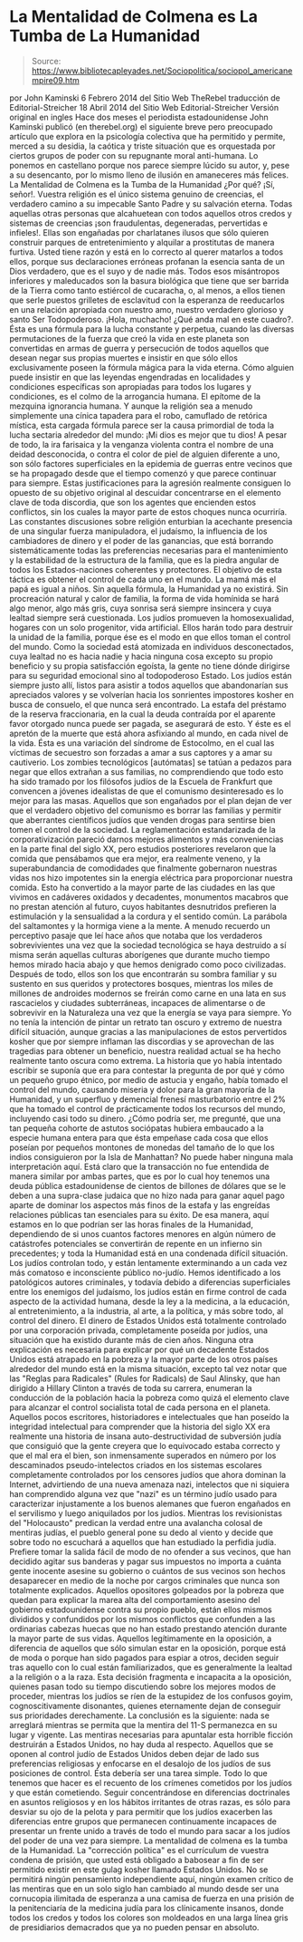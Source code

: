 # La Mentalidad de Colmena es La Tumba de La Humanidad

> Source: https://www.bibliotecapleyades.net/Sociopolitica/sociopol_americanempire09.htm

por John Kaminski
6 Febrero 2014
del Sitio Web
TheRebel
traducción de Editorial-Streicher
18 Abril 2014
del Sitio Web
Editorial-Streicher
Versión original en ingles
Hace dos meses el
periodista estadounidense John Kaminski publicó (en
therebel.org) el siguiente breve pero preocupado artículo
que explora en la psicología colectiva que ha permitido y
permite, merced a su desidia, la caótica y triste situación
que es orquestada por ciertos grupos de poder con su
repugnante moral anti-humana.
Lo ponemos en castellano porque
nos parece siempre lúcido su autor, y, pese a su desencanto,
por lo mismo lleno de ilusión en amaneceres más felices.
La Mentalidad de Colmena es la Tumba
de la Humanidad
¿Por qué? ¡Sí, señor!. Vuestra
religión es el único sistema genuino de creencias, el verdadero
camino a su impecable Santo Padre y su salvación eterna.
Todas aquellas otras personas que
alcahuetean con todos aquellos otros credos y sistemas de creencias
¡son fraudulentas, degeneradas, pervertidas e infieles!. Ellas son
engañadas por charlatanes ilusos que sólo quieren construir parques
de entretenimiento y alquilar a prostitutas de manera furtiva.
Usted tiene razón y está en lo correcto al querer matarlos a todos
ellos, porque sus declaraciones erróneas profanan la esencia santa
de un Dios verdadero, que es el suyo y de nadie más.
Todos esos misántropos inferiores y
maleducados son la basura biológica que tiene que ser barrida de la
Tierra como tanto estiércol de cucaracha, o, al menos, a ellos
tienen que serle puestos grilletes de esclavitud con la esperanza de
reeducarlos en una relación apropiada con nuestro amo, nuestro
verdadero glorioso y santo Ser Todopoderoso.
¡Hola, muchacho! ¿Qué anda mal en este cuadro?.
Ésta es una fórmula para la lucha constante y perpetua, cuando las diversas
permutaciones de la fuerza que creó la vida en este planeta son convertidas
en armas de guerra y persecución de todos aquellos que desean negar sus
propias muertes e insistir en que sólo ellos exclusivamente poseen la
fórmula mágica para la vida eterna.
Cómo alguien puede insistir en que las leyendas engendradas en localidades y
condiciones específicas son apropiadas para todos los lugares y condiciones,
es el colmo de la arrogancia humana. El epítome de la mezquina ignorancia
humana.
Y aunque la religión sea a menudo simplemente una cínica tapadera para el
robo, camuflado de retórica mística, esta cargada fórmula parece ser la
causa primordial de toda la lucha sectaria alrededor del mundo:
¡Mi
dios es mejor que tu dios!
A pesar de todo, la ira farisaica y la venganza violenta contra el nombre de
una deidad desconocida, o contra el color de piel de alguien diferente a
uno, son sólo factores superficiales en la epidemia de guerras entre vecinos
que se ha propagado desde que el tiempo comenzó y que parece continuar para
siempre.
Estas justificaciones para la agresión realmente consiguen lo opuesto de su
objetivo original al descuidar concentrarse en el elemento clave de toda
discordia, que son los agentes que encienden estos conflictos, sin los
cuales la mayor parte de estos choques nunca ocurriría.
Las constantes discusiones sobre religión enturbian la acechante presencia
de una singular fuerza manipuladora, el judaísmo, la influencia de los
cambiadores de dinero y el poder de las ganancias, que está borrando
sistemáticamente todas las preferencias necesarias para el mantenimiento y
la estabilidad de la estructura de la familia, que es la piedra angular de
todos los Estados-naciones coherentes y protectores.
El objetivo de esta táctica es obtener el
control de cada uno en el mundo.
La mamá más el papá es igual a niños. Sin aquella fórmula, la Humanidad ya
no existirá. Sin procreación natural y calor de familia, la forma de vida
homínida se hará algo menor, algo más gris, cuya sonrisa será siempre
insincera y cuya lealtad siempre será cuestionada.
Los judíos promueven la homosexualidad, hogares con un solo progenitor, vida
artificial. Ellos harán todo para destruir la unidad de la familia, porque
ése es el modo en que ellos toman el control del mundo.
Como la sociedad está atomizada en individuos desconectados, cuya lealtad no
es hacia nadie y hacia ninguna cosa excepto su propio beneficio y su propia
satisfacción egoísta, la gente no tiene dónde dirigirse para su seguridad
emocional sino
al todopoderoso Estado.
Los judíos están siempre justo allí, listos para
asistir a todos aquellos que abandonarían sus apreciados valores y se
volverían hacia los sonrientes impostores kosher en busca de consuelo, el
que nunca será encontrado.
La estafa del préstamo de la reserva
fraccionaria, en la cual la deuda contraída por el aparente favor otorgado
nunca puede ser pagada, se asegurará de esto.
Y éste es el apretón de la muerte que está ahora asfixiando al mundo, en
cada nivel de la vida.
Ésta es una variación del
síndrome de Estocolmo, en el cual las
víctimas de secuestro son forzadas a amar a sus captores y a amar su
cautiverio. Los zombies tecnológicos [autómatas] se tatúan a pedazos para
negar que ellos extrañan a sus familias, no comprendiendo que todo esto ha
sido tramado por los filósofos judíos de la Escuela de Frankfurt que
convencen a jóvenes idealistas de que el comunismo desinteresado es lo mejor
para las masas.
Aquellos que son engañados por el plan dejan de
ver que el verdadero objetivo del comunismo es borrar las familias y
permitir que aberrantes científicos judíos que venden drogas para sentirse
bien tomen el control de la sociedad.
La reglamentación estandarizada de la corporativización pareció darnos
mejores alimentos y más conveniencias en la parte final del siglo XX, pero
estudios posteriores revelaron que la comida que pensábamos que era mejor,
era realmente veneno, y la superabundancia de comodidades que finalmente
gobernaron nuestras vidas nos hizo impotentes sin la energía eléctrica para
proporcionar nuestra comida.
Esto ha convertido a la mayor parte de las
ciudades en las que vivimos en cadáveres oxidados y decadentes, monumentos
macabros que no prestan atención al futuro, cuyos habitantes desnutridos
prefieren la estimulación y la sensualidad a la cordura y el sentido común.
La parábola del saltamontes y la hormiga viene a la mente.
A menudo recuerdo un perceptivo pasaje que leí hace años que notaba que los
verdaderos sobrevivientes una vez que la sociedad tecnológica se haya
destruido a sí misma serán aquellas culturas aborígenes que durante mucho
tiempo hemos mirado hacia abajo y que hemos denigrado como poco civilizadas.
Después de todo, ellos son los que encontrarán
su sombra familiar y su sustento en sus queridos y protectores bosques,
mientras los miles de millones de androides modernos se freirán como carne
en una lata en sus rascacielos y ciudades subterráneas, incapaces de
alimentarse o de sobrevivir en la Naturaleza una vez que la energía se vaya
para siempre.
Yo no tenía la intención de pintar un retrato tan oscuro y extremo de
nuestra difícil situación, aunque gracias a las manipulaciones de estos
pervertidos kosher que por siempre inflaman las discordias y se aprovechan
de las tragedias para obtener un beneficio, nuestra realidad actual se ha
hecho realmente tanto oscura como extrema.
La historia que yo había intentado escribir se suponía que era para
contestar la pregunta de por qué y cómo un pequeño grupo étnico, por medio
de astucia y engaño, había tomado el control del mundo, causando miseria y
dolor para la gran mayoría de la Humanidad, y un superfluo y demencial
frenesí masturbatorio entre
el
2% que ha tomado el control de prácticamente todos los recursos del mundo,
incluyendo casi todo su dinero.
¿Cómo podría ser, me pregunté, que una tan pequeña cohorte de astutos
sociópatas hubiera embaucado a la especie humana entera para que ésta
empeñase cada cosa que ellos poseían por pequeños montones de monedas del
tamaño de lo que los indios consiguieron por la Isla de Manhattan?
No puede haber ninguna mala interpretación aquí.
Está claro que la transacción no fue entendida
de manera similar por ambas partes, que es por lo cual hoy tenemos una deuda
pública estadounidense de cientos de billones de dólares que se le deben a
una supra-clase judaica que no hizo nada para ganar aquel pago aparte de
dominar los aspectos más finos de la estafa y las engreídas relaciones
públicas tan esenciales para su éxito.
De esa manera, aquí estamos en lo que podrían ser las horas finales de la
Humanidad, dependiendo de si unos cuantos factores menores en algún número
de catástrofes potenciales se convertirán de repente en un infierno sin
precedentes; y toda la Humanidad está en una condenada difícil situación.
Los judíos controlan todo, y están lentamente
exterminando a un cada vez más comatoso e inconsciente público no-judío.
Hemos identificado a los patológicos autores criminales, y todavía debido a
diferencias superficiales entre los enemigos del judaísmo, los judíos están
en firme control de cada aspecto de la actividad humana, desde la ley a la
medicina, a la educación, al entretenimiento, a la industria, al arte, a la
política, y más sobre todo, al control del dinero.
El dinero de Estados Unidos está totalmente
controlado por una corporación privada, completamente poseída por judíos,
una situación que ha existido durante más de cien años.
Ninguna otra explicación es necesaria para explicar por qué un decadente
Estados Unidos está atrapado en la pobreza y la mayor parte de los otros
países alrededor del mundo está en la misma situación, excepto tal vez notar
que las "Reglas para Radicales" (Rules for Radicals) de Saul Alinsky,
que han dirigido a
Hillary Clinton a través de toda su
carrera, enumeran la conducción de la población hacia la pobreza como quizá
el elemento clave para alcanzar el control socialista total de cada persona
en el planeta.
Aquellos pocos escritores, historiadores e intelectuales que han poseído la
integridad intelectual para comprender que la historia del siglo XX era
realmente una historia de insana auto-destructividad de subversión judía que
consiguió que la gente creyera que lo equivocado estaba correcto y que el
mal era el bien, son inmensamente superados en número por los descaminados
pseudo-intelectos criados en los sistemas escolares completamente
controlados por los censores judíos que ahora dominan la Internet,
advirtiendo de una nueva amenaza nazi, intelectos que ni siquiera han
comprendido alguna vez que "nazi" es un término judío usado para
caracterizar injustamente a los buenos alemanes que fueron engañados en el
servilismo y luego aniquilados por los judíos.
Mientras los revisionistas
del "Holocausto"
predican la verdad entre una avalancha colosal de mentiras judías, el
pueblo general pone su dedo al viento y decide que sobre todo no escuchará a
aquellos que han estudiado la perfidia judía.
Prefiere tomar la salida fácil de modo de no
ofender a sus vecinos, que han decidido agitar sus banderas y pagar sus
impuestos no importa a cuánta gente inocente asesine su gobierno o cuántos
de sus vecinos son hechos desaparecer en medio de la noche por cargos
criminales que nunca son totalmente explicados.
Aquellos opositores golpeados por la pobreza que quedan para explicar la
marea alta del comportamiento asesino del gobierno estadounidense contra su
propio pueblo, están ellos mismos divididos y confundidos por los mismos
conflictos que confunden a las ordinarias cabezas huecas que no han estado
prestando atención durante la mayor parte de sus vidas.
Aquellos legítimamente en la oposición, a diferencia de aquellos que sólo
simulan estar en la oposición, porque está de moda o porque han sido pagados
para espiar a otros, deciden seguir tras aquello con lo cual están
familiarizados, que es generalmente la lealtad a la religión o a la raza.
Esta decisión fragmenta e incapacita a la oposición, quienes pasan todo su
tiempo discutiendo sobre los mejores modos de proceder, mientras los judíos
se
ríen de la estupidez de los confusos goyim, cognoscitivamente
disonantes, quienes eternamente dejan de conseguir sus prioridades
derechamente.
La conclusión es la siguiente: nada se arreglará mientras se permita que
la
mentira del 11-S permanezca en su lugar y vigente. Las mentiras
necesarias para apuntalar esta horrible ficción destruirán a Estados Unidos,
no hay duda al respecto.
Aquellos que se oponen al control judío de Estados Unidos deben dejar de
lado sus preferencias religiosas y enfocarse en el desalojo de los judíos de
sus posiciones de control. Ésta debería ser una tarea simple.
Todo lo que tenemos que hacer es el recuento de
los crímenes cometidos por los judíos y que están cometiendo.
Seguir concentrándose en diferencias doctrinales en asuntos religiosos y en
los hábitos irritantes de otras razas, es sólo para desviar su ojo de la
pelota y para permitir que los judíos exacerben las diferencias entre grupos
que permanecen continuamente incapaces de presentar un frente unido a través
de todo el mundo para sacar a los judíos del poder de una vez para siempre.
La mentalidad de colmena es la tumba de la Humanidad.
La "corrección política" es el currículum de
vuestra condena de prisión, que usted está obligado a babosear a fin de ser
permitido existir en este gulag kosher llamado Estados Unidos.
No se permitirá ningún pensamiento independiente
aquí, ningún examen crítico de las mentiras que en un solo siglo han
cambiado al mundo desde ser una cornucopia ilimitada de esperanza a una
camisa de fuerza en una prisión de la penitenciaría de la medicina judía
para los clínicamente insanos, donde todos los credos y todos los colores
son moldeados en una larga línea gris de presidiarios demacrados que ya no
pueden pensar en absoluto.
